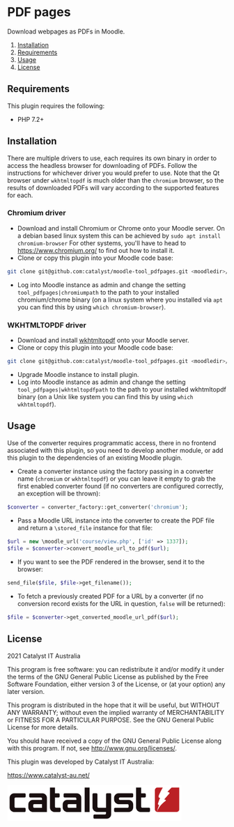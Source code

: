 # PDF pages
Download webpages as PDFs in Moodle.

1. [Installation](#installation)
2. [Requirements](#requirements)
3. [Usage](#usage)
4. [License](#license)

## Requirements

This plugin requires the following:
- PHP 7.2+

## Installation

There are multiple drivers to use, each requires its own binary in order to access the headless browser for downloading of PDFs. Follow the instructions for whichever driver you would prefer to use. Note that the Qt browser under `wkhtmltopdf` is much older than the `chromium` browser, so the results of downloaded PDFs will vary according to the supported features for each.

### Chromium driver

- Download and install Chromium or Chrome onto your Moodle server. On a debian based linux system this can be achieved by `sudo apt install chromium-browser` For other systems, you'll have to head to https://www.chromium.org/ to find out how to install it.
- Clone or copy this plugin into your Moodle code base:
```bash
git clone git@github.com:catalyst/moodle-tool_pdfpages.git <moodledir>/admin/tool/pdfpages
```
- Log into Moodle instance as admin and change the setting `tool_pdfpages|chromiumpath` to the path to your installed chromium/chrome binary (on a linux system where you installed via `apt` you can find this by using `which chromium-browser`).

### WKHTMLTOPDF driver

- Download and install [wkhtmltopdf](https://wkhtmltopdf.org/) onto your Moodle server.
- Clone or copy this plugin into your Moodle code base:
```bash
git clone git@github.com:catalyst/moodle-tool_pdfpages.git <moodledir>/admin/tool/pdfpages
```
- Upgrade Moodle instance to install plugin.
- Log into Moodle instance as admin and change the setting `tool_pdfpages|wkhtmltopdfpath` to the path to your installed wkhtmltopdf binary (on a Unix like system you can find this by using `which wkhtmltopdf`).

## Usage

Use of the converter requires programmatic access, there in no frontend associated with this plugin, so you need to develop another module, or add this plugin to the dependencies of an existing Moodle plugin.

- Create a converter instance using the factory passing in a converter name (`chromium` or `wkhtmltopdf`) or you can leave it empty to grab the first enabled converter found (if no converters are configured correctly, an exception will be thrown):
```php
$converter = converter_factory::get_converter('chromium');
```
- Pass a Moodle URL instance into the converter to create the PDF file and return a `\stored_file` instance for that file:
```php
$url = new \moodle_url('course/view.php', ['id' => 1337]);
$file = $converter->convert_moodle_url_to_pdf($url);
```
- If you want to see the PDF rendered in the browser, send it to the browser:
```php
send_file($file, $file->get_filename());
```
- To fetch a previously created PDF for a URL by a converter (if no conversion record exists for the URL in question, `false` will be returned):
```php
$file = $converter->get_converted_moodle_url_pdf($url);
```

## License

2021 Catalyst IT Australia

This program is free software: you can redistribute it and/or modify it under
the terms of the GNU General Public License as published by the Free Software
Foundation, either version 3 of the License, or (at your option) any later
version.

This program is distributed in the hope that it will be useful, but WITHOUT ANY
WARRANTY; without even the implied warranty of MERCHANTABILITY or FITNESS FOR A
PARTICULAR PURPOSE.  See the GNU General Public License for more details.

You should have received a copy of the GNU General Public License along with
this program.  If not, see <http://www.gnu.org/licenses/>.


This plugin was developed by Catalyst IT Australia:

https://www.catalyst-au.net/

<img alt="Catalyst IT" src="https://raw.githubusercontent.com/catalyst/moodle-local_smartmedia/master/pix/catalyst-logo.svg?sanitize=true" width="400">
